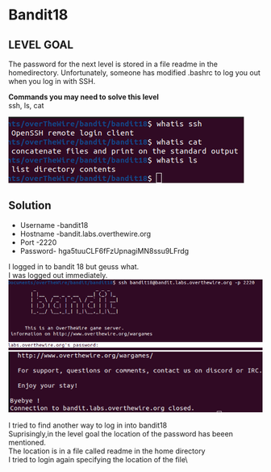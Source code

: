 # Bandit18

## LEVEL GOAL

The password for the next level is stored in a file readme in the homedirectory. Unfortunately, someone has modified .bashrc to log you out when you log in with SSH.

**Commands you may need to solve this level**\
ssh, ls, cat

![commands](image.png)

## Solution

* Username -bandit18
* Hostname -bandit.labs.overthewire.org
* Port -2220
* Password- hga5tuuCLF6fFzUpnagiMN8ssu9LFrdg

I logged in to bandit 18 but geuss what.\
I was logged out immediately.
![login_bandit18](image-1.png)
![afterlogin](image-2.png)

I tried to find another way to log in into bandit18\
Suprisingly,in the level goal the location of the password has beeen mentioned.\
The location is in a file called readme in the home directory\
I tried to login again specifying the location of the file\

